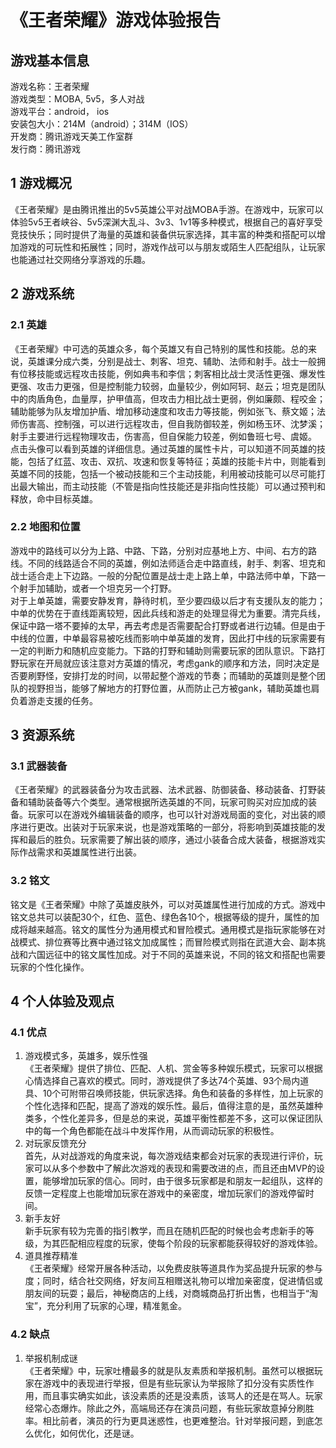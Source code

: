 # 《王者荣耀》游戏体验报告  

## 游戏基本信息  
游戏名称：王者荣耀  
游戏类型：MOBA, 5v5，多人对战  
游戏平台：android， ios  
安装包大小：214M（android）；314M（IOS）  
开发商：腾讯游戏天美工作室群  
发行商：腾讯游戏  


## 1	游戏概况  
《王者荣耀》是由腾讯推出的5v5英雄公平对战MOBA手游。在游戏中，玩家可以体验5v5王者峡谷、5v5深渊大乱斗、3v3、1v1等多种模式，根据自己的喜好享受竞技快乐；同时提供了海量的英雄和装备供玩家选择，其丰富的种类和搭配可以增加游戏的可玩性和拓展性；同时，游戏作战可以与朋友或陌生人匹配组队，让玩家也能通过社交网络分享游戏的乐趣。  

## 2	游戏系统  
### 2.1	英雄  
《王者荣耀》中可选的英雄众多，每个英雄又有自己特别的属性和技能。总的来说，英雄课分成六类，分别是战士、刺客、坦克、辅助、法师和射手。战士一般拥有位移技能或远程攻击技能，例如典韦和李信；刺客相比战士灵活性更强、爆发性更强、攻击力更强，但是控制能力较弱，血量较少，例如阿轲、赵云；坦克是团队中的肉盾角色，血量厚，护甲值高，但攻击力相比战士更弱，例如廉颇、程咬金；辅助能够为队友增加护盾、增加移动速度和攻击力等技能，例如张飞、蔡文姬；法师伤害高、控制强，可以进行远程攻击，但自我防御较差，例如杨玉环、沈梦溪；射手主要进行远程物理攻击，伤害高，但自保能力较差，例如鲁班七号、虞姬。  
点击头像可以看到英雄的详细信息。通过英雄的属性卡片，可以知道不同英雄的技能，包括了红蓝、攻击、双抗、攻速和恢复等特征；英雄的技能卡片中，则能看到英雄不同的技能，包括一个被动技能和三个主动技能，利用被动技能可以尽可能打出最大输出，而主动技能（不管是指向性技能还是非指向性技能）可以通过预判和释放，命中目标英雄。  
### 2.2	地图和位置  
游戏中的路线可以分为上路、中路、下路，分别对应基地上方、中间、右方的路线。不同的线路适合不同的英雄，例如法师适合走中路直线，射手、刺客、坦克和战士适合走上下边路。一般的分配位置是战士走上路上单，中路法师中单，下路一个射手加辅助，或者一个坦克另一个打野。  
对于上单英雄，需要安静发育，静待时机，至少要四级以后才有支援队友的能力；中单的优势在于直线距离较短，因此兵线和游走的处理显得尤为重要。清完兵线，保证中路一塔不要掉的太早，再去考虑是否需要配合打野或者进行边辅。但是由于中线的位置，中单最容易被吃线而影响中单英雄的发育，因此打中线的玩家需要有一定的判断力和随机应变能力。下路的打野和辅助则需要玩家的团队意识。下路打野玩家在开局就应该注意对方英雄的情况，考虑gank的顺序和方法，同时决定是否要刷野怪，安排打龙的时间，以带起整个游戏的节奏；而辅助的英雄则是整个团队的视野担当，能够了解地方的打野位置，从而防止己方被gank，辅助英雄也肩负着游走支援的任务。  

## 3	资源系统  
### 3.1	武器装备  
《王者荣耀》的武器装备分为攻击武器、法术武器、防御装备、移动装备、打野装备和辅助装备等六个类型。通常根据所选英雄的不同，玩家可购买对应加成的装备。玩家可以在游戏外编辑装备的顺序，也可以针对游戏局面的变化，对出装的顺序进行更改。出装对于玩家来说，也是游戏策略的一部分，将影响到英雄技能的发挥和最后的胜负。玩家需要了解出装的顺序，通过小装备合成大装备，根据游戏实际作战需求和英雄属性进行出装。  
### 3.2	铭文  
铭文是《王者荣耀》中除了英雄皮肤外，可以对英雄属性进行加成的方式。游戏中铭文总共可以装配30个，红色、蓝色、绿色各10个，根据等级的提升，属性的加成将越来越高。铭文的属性分为通用模式和冒险模式。通用模式是指玩家能够在对战模式、排位赛等比赛中通过铭文加成属性；而冒险模式则指在武道大会、副本挑战和六国远征中的铭文属性加成。对于不同的英雄来说，不同的铭文和搭配也需要玩家的个性化操作。  

## 4	个人体验及观点  
### 4.1	优点    
1.	游戏模式多，英雄多，娱乐性强  
《王者荣耀》提供了排位、匹配、人机、赏金等多种娱乐模式，玩家可以根据心情选择自己喜欢的模式。同时，游戏提供了多达74个英雄、93个局内道具、10个可附带召唤师技能，供玩家选择。角色和装备的多样性，加上玩家的个性化选择和匹配，提高了游戏的娱乐性。最后，值得注意的是，虽然英雄种类多，个性化差异多，但是总的来说，英雄平衡性都差不多，这可以保证团队中的每一个角色都能在战斗中发挥作用，从而调动玩家的积极性。  
2.	对玩家反馈充分  
首先，从对战游戏的角度来说，每次游戏结束都会对玩家的表现进行评价，玩家可以从多个参数中了解此次游戏的表现和需要改进的点，而且还由MVP的设置，能够增加玩家的信心。同时，由于很多玩家都是和朋友一起组队，这样的反馈一定程度上也能增加玩家在游戏中的亲密度，增加玩家们的游戏停留时间。  
3.	新手友好  
新手玩家有较为完善的指引教学，而且在随机匹配的时候也会考虑新手的等级，为其匹配相应程度的玩家，使每个阶段的玩家都能获得较好的游戏体验。  
4.	道具推荐精准  
《王者荣耀》经常开展各种活动，以免费皮肤等道具作为奖品提升玩家的参与度；同时，结合社交网络，好友间互相赠送礼物可以增加亲密度，促进情侣或朋友间的玩耍；最后，神秘商店的上线，对商城商品打折出售，也相当于“淘宝”，充分利用了玩家的心理，精准氪金。  

### 4.2	缺点   
1.	举报机制成谜  
《王者荣耀》中，玩家吐槽最多的就是队友素质和举报机制。虽然可以根据玩家在游戏中的表现进行举报，但是有些玩家认为举报除了扣分没有实质性作用，而且事实确实如此，该没素质的还是没素质，该骂人的还是在骂人。玩家经常心态爆炸。除此之外，高端局还存在演员问题，有些玩家故意掉分刷胜率。相比前者，演员的行为更具迷惑性，也更难整治。针对举报问题，到底怎么优化，如何优化，还是谜。  



